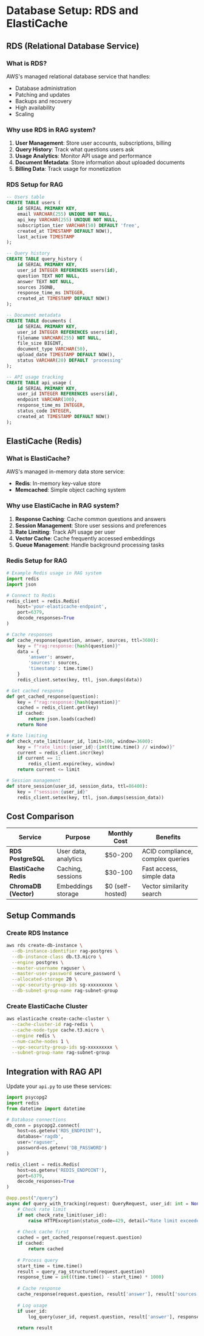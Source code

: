 # Database Setup: RDS and ElastiCache

## RDS (Relational Database Service)

### What is RDS?

AWS's managed relational database service that handles:

- Database administration
- Patching and updates
- Backups and recovery
- High availability
- Scaling

### Why use RDS in RAG system?

1. **User Management**: Store user accounts, subscriptions, billing
2. **Query History**: Track what questions users ask
3. **Usage Analytics**: Monitor API usage and performance
4. **Document Metadata**: Store information about uploaded documents
5. **Billing Data**: Track usage for monetization

### RDS Setup for RAG

```sql
-- Users table
CREATE TABLE users (
    id SERIAL PRIMARY KEY,
    email VARCHAR(255) UNIQUE NOT NULL,
    api_key VARCHAR(255) UNIQUE NOT NULL,
    subscription_tier VARCHAR(50) DEFAULT 'free',
    created_at TIMESTAMP DEFAULT NOW(),
    last_active TIMESTAMP
);

-- Query history
CREATE TABLE query_history (
    id SERIAL PRIMARY KEY,
    user_id INTEGER REFERENCES users(id),
    question TEXT NOT NULL,
    answer TEXT NOT NULL,
    sources JSONB,
    response_time_ms INTEGER,
    created_at TIMESTAMP DEFAULT NOW()
);

-- Document metadata
CREATE TABLE documents (
    id SERIAL PRIMARY KEY,
    user_id INTEGER REFERENCES users(id),
    filename VARCHAR(255) NOT NULL,
    file_size BIGINT,
    document_type VARCHAR(50),
    upload_date TIMESTAMP DEFAULT NOW(),
    status VARCHAR(20) DEFAULT 'processing'
);

-- API usage tracking
CREATE TABLE api_usage (
    id SERIAL PRIMARY KEY,
    user_id INTEGER REFERENCES users(id),
    endpoint VARCHAR(100),
    response_time_ms INTEGER,
    status_code INTEGER,
    created_at TIMESTAMP DEFAULT NOW()
);
```

## ElastiCache (Redis)

### What is ElastiCache?

AWS's managed in-memory data store service:

- **Redis**: In-memory key-value store
- **Memcached**: Simple object caching system

### Why use ElastiCache in RAG system?

1. **Response Caching**: Cache common questions and answers
2. **Session Management**: Store user sessions and preferences
3. **Rate Limiting**: Track API usage per user
4. **Vector Cache**: Cache frequently accessed embeddings
5. **Queue Management**: Handle background processing tasks

### Redis Setup for RAG

```python
# Example Redis usage in RAG system
import redis
import json

# Connect to Redis
redis_client = redis.Redis(
    host='your-elasticache-endpoint',
    port=6379,
    decode_responses=True
)

# Cache responses
def cache_response(question, answer, sources, ttl=3600):
    key = f"rag:response:{hash(question)}"
    data = {
        'answer': answer,
        'sources': sources,
        'timestamp': time.time()
    }
    redis_client.setex(key, ttl, json.dumps(data))

# Get cached response
def get_cached_response(question):
    key = f"rag:response:{hash(question)}"
    cached = redis_client.get(key)
    if cached:
        return json.loads(cached)
    return None

# Rate limiting
def check_rate_limit(user_id, limit=100, window=3600):
    key = f"rate_limit:{user_id}:{int(time.time() // window)}"
    current = redis_client.incr(key)
    if current == 1:
        redis_client.expire(key, window)
    return current <= limit

# Session management
def store_session(user_id, session_data, ttl=86400):
    key = f"session:{user_id}"
    redis_client.setex(key, ttl, json.dumps(session_data))
```

## Cost Comparison

| Service | Purpose | Monthly Cost | Benefits |
|---------|---------|-------------|----------|
| **RDS PostgreSQL** | User data, analytics | $50-200 | ACID compliance, complex queries |
| **ElastiCache Redis** | Caching, sessions | $30-100 | Fast access, simple data |
| **ChromaDB (Vector)** | Embeddings storage | $0 (self-hosted) | Vector similarity search |

## Setup Commands

### Create RDS Instance

```bash
aws rds create-db-instance \
  --db-instance-identifier rag-postgres \
  --db-instance-class db.t3.micro \
  --engine postgres \
  --master-username raguser \
  --master-user-password secure_password \
  --allocated-storage 20 \
  --vpc-security-group-ids sg-xxxxxxxxx \
  --db-subnet-group-name rag-subnet-group
```

### Create ElastiCache Cluster

```bash
aws elasticache create-cache-cluster \
  --cache-cluster-id rag-redis \
  --cache-node-type cache.t3.micro \
  --engine redis \
  --num-cache-nodes 1 \
  --vpc-security-group-ids sg-xxxxxxxxx \
  --subnet-group-name rag-subnet-group
```

## Integration with RAG API

Update your `api.py` to use these services:

```python
import psycopg2
import redis
from datetime import datetime

# Database connections
db_conn = psycopg2.connect(
    host=os.getenv('RDS_ENDPOINT'),
    database='ragdb',
    user='raguser',
    password=os.getenv('DB_PASSWORD')
)

redis_client = redis.Redis(
    host=os.getenv('REDIS_ENDPOINT'),
    port=6379,
    decode_responses=True
)

@app.post("/query")
async def query_with_tracking(request: QueryRequest, user_id: int = None):
    # Check rate limit
    if not check_rate_limit(user_id):
        raise HTTPException(status_code=429, detail="Rate limit exceeded")
    
    # Check cache first
    cached = get_cached_response(request.question)
    if cached:
        return cached
    
    # Process query
    start_time = time.time()
    result = query_rag_structured(request.question)
    response_time = int((time.time() - start_time) * 1000)
    
    # Cache response
    cache_response(request.question, result['answer'], result['sources'])
    
    # Log usage
    if user_id:
        log_query(user_id, request.question, result['answer'], response_time)
    
    return result
```
